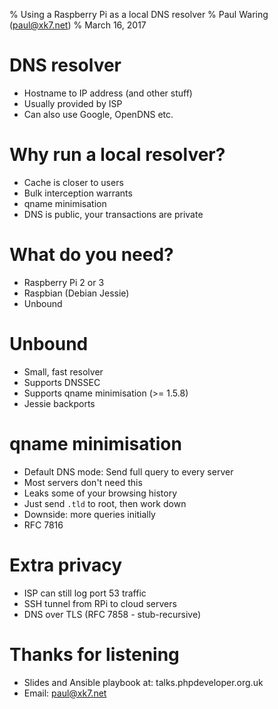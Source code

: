 % Using a Raspberry Pi as a local DNS resolver
% Paul Waring (paul@xk7.net)
% March 16, 2017

# DNS resolver

 - Hostname to IP address (and other stuff)
 - Usually provided by ISP
 - Can also use Google, OpenDNS etc.

# Why run a local resolver?

 - Cache is closer to users
 - Bulk interception warrants
 - qname minimisation
 - DNS is public, your transactions are private

# What do you need?

 - Raspberry Pi 2 or 3
 - Raspbian (Debian Jessie)
 - Unbound

# Unbound

 - Small, fast resolver
 - Supports DNSSEC
 - Supports qname minimisation (>= 1.5.8)
 - Jessie backports

# qname minimisation

 - Default DNS mode: Send full query to every server
 - Most servers don't need this
 - Leaks some of your browsing history
 - Just send `.tld` to root, then work down
 - Downside: more queries initially
 - RFC 7816

# Extra privacy

 - ISP can still log port 53 traffic
 - SSH tunnel from RPi to cloud servers
 - DNS over TLS (RFC 7858 - stub-recursive)

# Thanks for listening

 - Slides and Ansible playbook at: talks.phpdeveloper.org.uk
 - Email: paul@xk7.net

